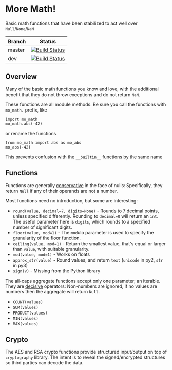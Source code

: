 
# More Math!  

Basic math functions that have been stabilized to act well over `Null`/`None`/`NaN`


|Branch      |Status   |
|------------|---------|
|master      |  [![Build Status](https://github.com/klahnakoski/mo-math/actions/workflows/build.yml/badge.svg?branch=master)](https://github.com/klahnakoski/mo-math/actions/workflows/build.yml) |
|dev         | [![Build Status](https://app.travis-ci.com/klahnakoski/mo-math.svg?branch=dev)](https://travis-ci.com/github/klahnakoski/mo-math)    |



## Overview

Many of the basic math functions you know and love, with the additional benefit 
that they do not throw exceptions and do not return `NaN`. 

These functions are all module methods. Be sure you call the functions 
with `mo_math.` prefix, like 

    import mo_math
	mo_math.abs(-42)

or rename the functions

    from mo_math import abs as mo_abs
    mo_abs(-42)

This prevents confusion with the `__builtin__` functions by the same name   


## Functions

Functions are generally [conservative](https://github.com/mozilla/ActiveData/blob/dev/docs/jx_decisive_operators.md#definitions) in the face of nulls: Specifically, they return `Null` if any of their operands are not a number.

Most functions need no introduction, but some are interesting:

- `round(value, decimal=7, digits=None)` - Rounds to 7 decimal points, unless specified differently.  Rounding to `decimal=0` will return an `int`. The useful parameter here is `digits`, which rounds to a specified number of significant digits.
- `floor(value, mod=1)` - The `mod`ulo parameter is used to specify the granularity of the floor function.
- `ceiling(value, mod=1)` - Return the smallest value, that's equal or larger than `value`, with suitable granularity.
- `mod(value, mod=1)` - Works on floats
- `approx_str(value)` - Round values, and return `text` (`unicode` in py2, `str` in py3) 
- `sign(v)` - Missing from the Python library 


The all-caps aggregate functions accept only one parameter; an iterable. They are [decisive](https://github.com/mozilla/ActiveData/blob/dev/docs/jx_decisive_operators.md#definitions) operators: Non-numbers are ignored, if no values are numbers then the aggregate will return `Null`.

- `COUNT(values)`
- `SUM(values)` 
- `PRODUCT(values)` 
- `MIN(values)` 
- `MAX(values)` 

## Crypto

The AES and RSA crypto functions provide structured input/output on top of `cryptography` library. The intent is to reveal the signed/encrypted structures so third parties can decode the data.
